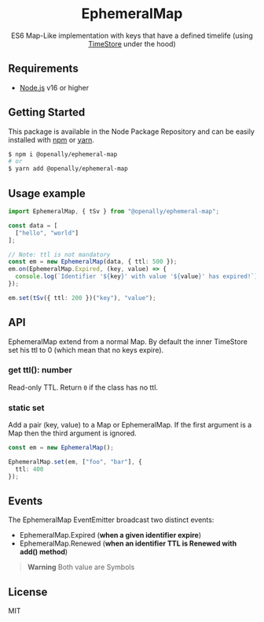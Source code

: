 <p align="center"><h1 align="center">
  EphemeralMap
</h1>

<p align="center">
  ES6 Map-Like implementation with keys that have a defined timelife (using <a href="https://github.com/OpenAlly/npm-packages/tree/main/src/timestore">TimeStore</a> under the hood)
</p>

## Requirements
- [Node.js](https://nodejs.org/en/) v16 or higher

## Getting Started

This package is available in the Node Package Repository and can be easily installed with [npm](https://docs.npmjs.com/getting-started/what-is-npm) or [yarn](https://yarnpkg.com).

```bash
$ npm i @openally/ephemeral-map
# or
$ yarn add @openally/ephemeral-map
```

## Usage example

```ts
import EphemeralMap, { tSv } from "@openally/ephemeral-map";

const data = [
  ["hello", "world"]
];

// Note: ttl is not mandatory
const em = new EphemeralMap(data, { ttl: 500 });
em.on(EphemeralMap.Expired, (key, value) => {
  console.log(`Identifier '${key}' with value '${value}' has expired!`);
});

em.set(tSv({ ttl: 200 })("key"), "value");
```

## API
EphemeralMap extend from a normal Map. By default the inner TimeStore set his ttl to 0 (which mean that no keys expire). 

### get ttl(): number
Read-only TTL. Return `0` if the class has no ttl.

### static set

Add a pair (key, value) to a Map or EphemeralMap.
If the first argument is a Map then the third argument is ignored.

```ts
const em = new EphemeralMap();

EphemeralMap.set(em, ["foo", "bar"], {
  ttl: 400
});
```

## Events

The EphemeralMap EventEmitter broadcast two distinct events:

- EphemeralMap.Expired (**when a given identifier expire**)
- EphemeralMap.Renewed (**when an identifier TTL is Renewed with add() method**)

> **Warning** Both value are Symbols

## License
MIT

